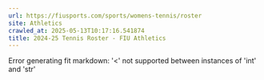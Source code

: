 ```yaml
---
url: https://fiusports.com/sports/womens-tennis/roster
site: Athletics
crawled_at: 2025-05-13T10:17:16.541874
title: 2024-25 Tennis Roster - FIU Athletics
---
```


Error generating fit markdown: '<' not supported between instances of 'int' and 'str'